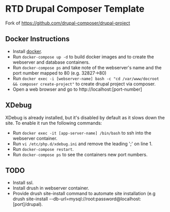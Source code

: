 # RTD Drupal Composer Template #
Fork of https://github.com/drupal-composer/drupal-project

## Docker Instructions ##
- Install [docker](https://store.docker.com/editions/community/docker-ce-desktop-mac).
- Run `docker-compose up -d` to build docker images and to create the webserver and database containers.
- Run `docker-compose ps` and take note of the webserver's name and the port number mapped to 80 (e.g. 32827->80)
- Run `docker exec -i [webserver-name] bash -c "cd /var/www/docroot && composer create-project"` to create drupal project via composer.
- Open a web browser and go to http://localhost:[port-number]

## XDebug ##
XDebug is already installed, but it's disabled by default as it slows down the site. To enable it run the following commands:
- Run `docker exec -it [app-server-name] /bin/bash` to ssh into the webserver container.
- Run `vi /etc/php.d/xdebug.ini` and remove the leading ';' on line 1.
- Run `docker-compose restart`.
- Run `docker-compose ps` to see the containers new port numbers.

## TODO ##
- Install ssl.
- Install drush in webserver container.
- Provide drush site-install command to automate site installation (e.g drush site-install --db-url=mysql://root:password@localhost:[port]/drupal).
